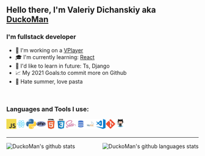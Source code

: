 ## Hello there, I'm Valeriy Dichanskiy aka [DuckoMan]

### I'm fullstack developer
- 🔨 I'm working on a [VPlayer]
- 🎓 I'm currently learning: [React]
- 📜 I'd like to learn in future: Ts, Django
- 📈 My 2021 Goals:to commit more on Github
- 🔮 Hate summer, love pasta
<br/>

### Languages and Tools I use:
 
<img align="left" alt="JavaScript" width="26px" src="https://raw.githubusercontent.com/github/explore/80688e429a7d4ef2fca1e82350fe8e3517d3494d/topics/javascript/javascript.png" />
<img align="left" alt="React" width="26px" src="https://raw.githubusercontent.com/github/explore/80688e429a7d4ef2fca1e82350fe8e3517d3494d/topics/react/react.png" />
<img align="left" alt="Python" width="26px" src="./icons/5848152fcef1014c0b5e4967.png" />
<img align="left" alt="PHP" width="26px" src="./icons/php-2038871-1720084.png" />
<img align="left" alt="HTML5" width="26px" src="https://raw.githubusercontent.com/github/explore/80688e429a7d4ef2fca1e82350fe8e3517d3494d/topics/html/html.png" />
<img align="left" alt="CSS3" width="26px" src="https://raw.githubusercontent.com/github/explore/80688e429a7d4ef2fca1e82350fe8e3517d3494d/topics/css/css.png" />
<img align="left" alt="Sass" width="26px" src="https://raw.githubusercontent.com/github/explore/80688e429a7d4ef2fca1e82350fe8e3517d3494d/topics/sass/sass.png" />
<img align="left" alt="SQL" width="26px" src="https://raw.githubusercontent.com/github/explore/80688e429a7d4ef2fca1e82350fe8e3517d3494d/topics/sql/sql.png" />
<img align="left" alt="MySQL" width="26px" src="https://raw.githubusercontent.com/github/explore/80688e429a7d4ef2fca1e82350fe8e3517d3494d/topics/mysql/mysql.png" />
<img align="left" alt="Visual Studio Code" width="26px" src="https://raw.githubusercontent.com/github/explore/80688e429a7d4ef2fca1e82350fe8e3517d3494d/topics/visual-studio-code/visual-studio-code.png" />
<img align="left" alt="Git" width="26px" src="./icons/Git_icon.svg.png" />
<img align="left" alt="GitHub" width="26px" src="./icons/githubicon.png" />

<br />
<br />

<!-- ### ⏱ Latest Blog Posts -->
<!-- BLOG-POST-LIST:START -->
<!-- BLOG-POST-LIST:END -->
---
<img align="left" alt="DuckoMan's github stats" src="https://github-readme-stats.vercel.app/api?username=DuckoMan&show_icons=true&hide_border=true&theme=tokyonight" style="padding-right:3px;"/>
<img align="right" alt="DuckoMan's github languages stats" src="https://github-readme-stats.vercel.app/api/top-langs/?username=DuckoMan&layout=compact&theme=tokyonight&hide_border=true" style="padding:0px"/>

[DuckoMan]: https://github.com/DuckoMan
[VPlayer]: https://github.com/DuckoMan/VPlayer
[React]: https://reactjs.org/